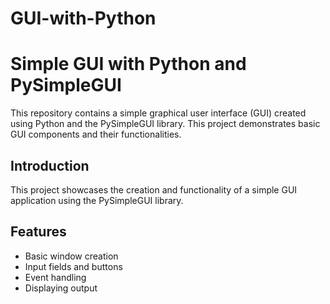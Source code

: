 # GUI-with-Python
# Simple GUI with Python and PySimpleGUI

This repository contains a simple graphical user interface (GUI) created using Python and the PySimpleGUI library. This project demonstrates basic GUI components and their functionalities.


## Introduction
This project showcases the creation and functionality of a simple GUI application using the PySimpleGUI library.

## Features
- Basic window creation
- Input fields and buttons
- Event handling
- Displaying output


